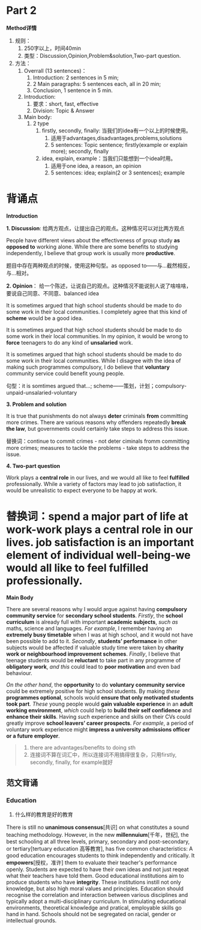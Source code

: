 # Part 2
**Method详情**

1. 规则：
	1. 250字以上，时间40min
	2. 类型：Discussion,Opinion,Problem&solution,Two-part question.
2. 方法：
	1. Overrall (13 sentences)：
		1. Introduction: 2 sentences in 5 min;
		2. 2 Main paragraphs: 5 sentences each, all in 20 min;
		3. Conclusion, 1 sentence in 5 min.
	2. Introduction:
		1. 要求：short, fast, effective
		2. Division: Topic & Answer
	3. Main body:
		1. 2 type
			1. firstly, secondly, finally: 当我们的idea有一个以上的时候使用。
				1. 适用于advantages,disadvantages,problems,solutions
				2. 5 sentences: Topic sentence; firstly(example or explain more); secondly, finally
			2. idea, explain, example：当我们只能想到一个idea时用。
				1. 适用于one idea, a reason, an opinion
				2. 5 sentences: idea; explain(2 or 3 sentences); example

**背诵点**
================

**Introduction**

**1. Discussion**: 给两方观点，让提出自己的观点。这种情况可以对比两方观点

People have different views about the effectiveness of group study **as opposed to** working alone. While there are some benefits to studying independently, I believe that group work is usually more **productive**.

题目中存在两种观点的时候，使用这种句型。as opposed to——与...截然相反，与...相对。

**2. Opinion**： 给一个陈述，让说自己的观点。这种情况不能说别人说了啥啥啥，要说自己同意、不同意、balanced idea

It is sometimes argued that high school students should be made to do some work in their local communities. I completely agree that this kind of **scheme** would be a good idea.

It is sometimes argued that high school students should be made to do some work in their
local communities. In my opinion, it would be wrong to **force** teenagers to do any kind of
**unsalaried** work.

It is sometimes argued that high school students should be made to do some work in their
local communities. While I disagree with the idea of making such programmes compulsory,
I do believe that **voluntary** community service could benefit young people.

句型：it is somtimes argued that...; scheme——策划，计划；compulsory-unpaid-unsalaried-voluntary

**3. Problem and solution**

It is true that punishments do not always **deter** criminals **from** committing more crimes.
There are various reasons why offenders repeatedly **break the law**, but
governments could certainly take steps to address this issue.

替换词：continue to commit crimes - not deter ciminals fromm committing more crimes; measures to tackle the problems - take steps to address the issue.

**4. Two-part question**

Work plays a **central role** in our lives, and we would all like to feel **fulfilled** professionally.
While a variety of factors may lead to job satisfaction, it would be unrealistic to expect
everyone to be happy at work.

替换词：spend a major part of life at work-work plays a central role in our lives. job satisfaction is an important element of individual well-being-we would all like to feel fulfilled professionally.
========================

**Main Body**

There are several reasons why I would argue against having **compulsory community
service** for **secondary school students**. *Firstly*, the **school curriculum** is already full with
important **academic subjects**, *such as* maths, science and languages. *For example*, I
remember having an **extremely busy timetable** when I was at high school, and it would not
have been possible to add to it. *Secondly*, **students’ performance** in other subjects would
be affected if valuable study time were taken by **charity work or neighbourhood
improvement schemes**. *Finally*, I believe that teenage students would be **reluctant** to take
part in any programme of **obligatory work**, *and this* could lead to **poor motivation** and even
bad behaviour.

*On the other hand*, the **opportunity** to do **voluntary community service** could be extremely
positive for high school students. By making *these* **programmes optional**, schools would
**ensure that only motivated students took part**. *These* young people would **gain valuable
experience** in an **adult working environment**, *which* could help to **build their self confidence**
and **enhance their skills**. Having *such* experience and skills on their CVs could greatly
improve **school leavers’ career prospects**. *For example*, a period of voluntary work
experience might **impress a university admissions officer or a future employer**.

> 1. there are advantages/benefits to doing sth
> 2. 连接词不算在词汇中，所以连接词不用搞得很复杂，只用firstly, secondly, finally, for example就好


## 范文背诵
### Education
1. 什么样的教育是好的教育

There is still no **unanimous consensus**[共识] on what constitutes a sound teaching methodology. However, in the new **millennuium**[千年，世纪], the best schooling at all three levels, primary, secondary and post-secondary, or tertiary[tertuary education 高等教育], has five common characteristics: A good education encourages students to think independently and critically. It **empowers**[授权，准许] them to evaluate their teacher's performance openly. Students are expected to have their own ideas and not just reqeat what their teachers have told them. Good educational institutions aim to produce students who have **integrity**. These institutions instill not only knowledge, but also high moral values and principles. Education should recognise the correlation and interaction between various disciplines and typically adopt a multi-disciplinary curriculum. In stimulating educational environments, theoretical knowledge and pratical, employable skills go hand in hand. Schools should not be segregated on racial, gender or intellectual grounds.